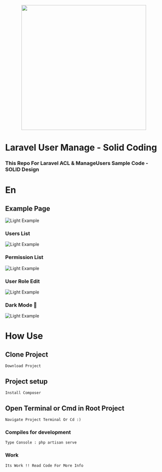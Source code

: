 <p align="center"><a href="https://laravel.com" target="_blank"><img src="https://raw.githubusercontent.com/laravel/art/master/logo-lockup/5%20SVG/2%20CMYK/1%20Full%20Color/laravel-logolockup-cmyk-red.svg" width="400"></a></p>

 

# Laravel User Manage - Solid Coding

### This Repo For Laravel ACL & ManageUsers Sample Code - SOLID Design

# En

## Example Page

![Light Example](https://s4.uupload.ir/files/1_k9ua.jpg)

### Users List

![Light Example](https://s4.uupload.ir/files/2_1xpl.jpg)

### Permission List

![Light Example](https://s4.uupload.ir/files/3_cnz9.jpg)

### User Role Edit

![Light Example](https://s4.uupload.ir/files/4_gsd4.jpg)

### Dark Mode 🌙

![Light Example](https://s4.uupload.ir/files/5_n03r.jpg)



# How Use 

## Clone Project
```
Download Project 
```

## Project setup
```
Install Composer 
```
## Open Terminal or Cmd in Root Project
```
Navigate Project Terminal Or Cd :) 
```
### Compiles for development
```
Type Console : php artisan serve
```

### Work
```
Its Work !! Read Code For More Info
```




